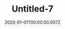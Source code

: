 ---
title: Untitled-7
description: ""
date: "2020-01-01T00:00:00.007Z"
category: sketchwork
preview: "/img/projects/sketchwork/completed/7-prev.jpg"
images: [
    "sketchwork/completed/7.jpg"
    ]
---